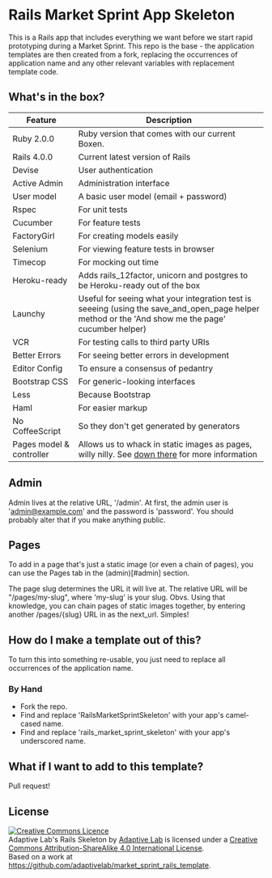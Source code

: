 Rails Market Sprint App Skeleton
================================

This is a Rails app that includes everything we want before we start rapid prototyping during a Market Sprint.  This repo is the base - the application templates are then created from a fork, replacing the occurrences of application name and any other relevant variables with replacement template code.

What's in the box?
------------------

| Feature               | Description                                         |
| --------------------- | --------------------------------------------------- |
| Ruby 2.0.0            | Ruby version that comes with our current Boxen.     |
| Rails 4.0.0           | Current latest version of Rails                     |
| Devise                | User authentication                                 |
| Active Admin          | Administration interface                            |
| User model            | A basic user model (email + password)               |
| Rspec                 | For unit tests                                      |
| Cucumber              | For feature tests                                   |
| FactoryGirl           | For creating models easily                          |
| Selenium              | For viewing feature tests in browser                |
| Timecop               | For mocking out time                                |
| Heroku-ready          | Adds rails_12factor, unicorn and postgres to be Heroku-ready out of the box |
| Launchy               | Useful for seeing what your integration test is seeeing (using the save_and_open_page helper method or the 'And show me the page' cucumber helper) |
| VCR                   | For testing calls to third party URIs               |
| Better Errors         | For seeing better errors in development             |
| Editor Config         | To ensure a consensus of pedantry                   |
| Bootstrap CSS         | For generic-looking interfaces                      |
| Less                  | Because Bootstrap                                   |
| Haml                  | For easier markup                                   |
| No CoffeeScript       | So they don't get generated by generators           |
| Pages model & controller | Allows us to whack in static images as pages, willy nilly.  See [down there](#pages) for more information |

Admin
-----

Admin lives at the relative URL, '/admin'.  At first, the admin user is 'admin@example.com' and the password is 'password'.  You should probably alter that if you make anything public.

Pages
-----

To add in a page that's just a static image (or even a chain of pages), you can use the Pages tab in the (admin)[#admin] section.

The page slug determines the URL it will live at.  The relative URL will be "/pages/my-slug", where 'my-slug' is your slug.  Obvs.  Using that knowledge, you can chain pages of static images together, by entering another /pages/{slug} URL in as the next_url.  Simples!


How do I make a template out of this?
-------------------------------------

To turn this into something re-usable, you just need to replace all occurrences of the application name.

### By Hand

* Fork the repo.
* Find and replace 'RailsMarketSprintSkeleton' with your app's camel-cased name.
* Find and replace 'rails_market_sprint_skeleton' with your app's underscored name.


What if I want to add to this template?
---------------------------------------

Pull request!


License
-------

<a rel="license" href="http://creativecommons.org/licenses/by-sa/4.0/deed.en_GB"><img alt="Creative Commons Licence" style="border-width:0" src="http://i.creativecommons.org/l/by-sa/4.0/80x15.png" /></a><br /><span xmlns:dct="http://purl.org/dc/terms/" property="dct:title">Adaptive Lab's Rails Skeleton</span> by <a xmlns:cc="http://creativecommons.org/ns#" href="http://adaptivelab.com" property="cc:attributionName" rel="cc:attributionURL">Adaptive Lab</a> is licensed under a <a rel="license" href="http://creativecommons.org/licenses/by-sa/4.0/deed.en_GB">Creative Commons Attribution-ShareAlike 4.0 International License</a>.<br />Based on a work at <a xmlns:dct="http://purl.org/dc/terms/" href="https://github.com/adaptivelab/market_sprint_rails_template" rel="dct:source">https://github.com/adaptivelab/market_sprint_rails_template</a>.

